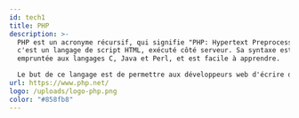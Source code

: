 ```yaml
---
id: tech1
title: PHP
description: >-
  PHP est un acronyme récursif, qui signifie "PHP: Hypertext Preprocessor" :
  c'est un langage de script HTML, exécuté côté serveur. Sa syntaxe est
  empruntée aux langages C, Java et Perl, et est facile à apprendre.

  Le but de ce langage est de permettre aux développeurs web d'écrire des pages dynamiques rapidement, mais vous pouvez faire beaucoup plus avec PHP.
url: https://www.php.net/
logo: /uploads/logo-php.png
color: "#858fb8"
---
```

